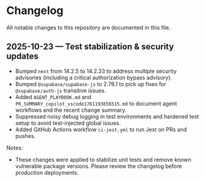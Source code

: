 # Changelog

All notable changes to this repository are documented in this file.

## 2025-10-23 — Test stabilization & security updates

- Bumped `next` from 14.2.5 to 14.2.33 to address multiple security advisories (including a critical authorization bypass advisory).
- Bumped `@supabase/supabase-js` to 2.76.1 to pick up fixes for `@supabase/auth-js` transitive issues.
- Added `AGENT_PLAYBOOK.md` and `PR_SUMMARY_copilot_vscode1761193656515.md` to document agent workflows and the recent change summary.
- Suppressed noisy debug logging in test environments and hardened test setup to avoid test-injected global issues.
- Added GitHub Actions workflow `ci-jest.yml` to run Jest on PRs and pushes.

Notes:
- These changes were applied to stabilize unit tests and remove known vulnerable package versions. Please review the changelog before production deployments.
